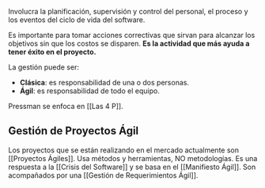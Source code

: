 Involucra la planificación, supervisión y control del personal, el proceso y los eventos del ciclo de vida del software.

Es importante para tomar acciones correctivas que sirvan para alcanzar los objetivos sin que los costos se disparen. **Es la actividad que más ayuda a tener éxito en el proyecto.**

La gestión puede ser:

- **Clásica**: es responsabilidad de una o dos personas.
- **Ágil**: es responsabilidad de todo el equipo.

Pressman se enfoca en [[Las 4 P]].

## Gestión de Proyectos Ágil

Los proyectos que se están realizando en el mercado actualmente son [[Proyectos Ágiles]]. Usa métodos y herramientas, NO metodologías. Es una respuesta a la [[Crisis del Software]] y se basa en el [[Manifiesto Ágil]]. Son acompañados por una [[Gestión de Requerimientos Ágil]].
